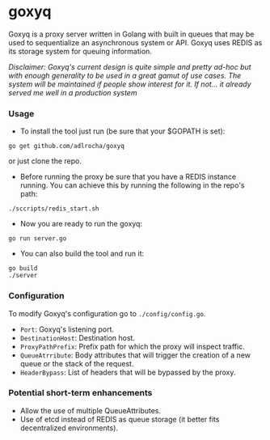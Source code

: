 # goxyq
Goxyq is a proxy server written in Golang with built in queues that
may be used to sequentialize an asynchronous system or API. Goxyq uses
REDIS as its storage system for queuing information.

*Disclaimer: Goxyq's current design is quite simple and pretty ad-hoc
but with enough generality to be used in a great gamut of use cases. The
system will be maintained if people show interest for it. If not...
it already served me well in a production system*


### Usage
* To install the tool just run (be sure that your $GOPATH is set):
```
go get github.com/adlrocha/goxyq
```
or just clone the repo.

* Before running the proxy be sure that you have a REDIS instance running.
You can achieve this by running the following in the repo's path:
```
./sccripts/redis_start.sh
```
* Now you are ready to run the goxyq:
```
go run server.go
```
* You can also build the tool and run it:
```
go build
./server
```

### Configuration
To modify Goxyq's configuration go to `./config/config.go`.
* `Port`: Goxyq's listening port.
* `DestinationHost`: Destination host.
* `ProxyPathPrefix`: Prefix path for which the proxy will inspect traffic.
* `QueueAtrribute`: Body attributes that will trigger the creation of a new
queue or the stack of the request.
* `HeaderBypass`: List of headers that will be bypassed by the proxy.
### Potential short-term enhancements
* Allow the use of multiple QueueAttributes.
* Use of etcd instead of REDIS as queue storage (it better fits decentralized
environments).
